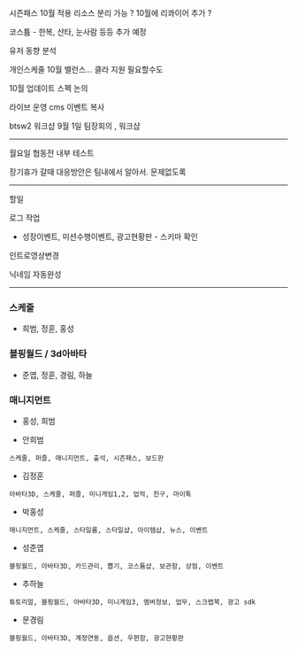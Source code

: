 시즌패스 10월 적용 리소스 분리 가능 ? 
10월에 리콰이어 추가 ? 


코스튬 - 한복, 산타, 눈사람 등등 추가 예정

유저 동향 분석

개인스케줄 10월 밸런스... 클라 지원 필요할수도

10월 업데이트 스펙 논의 


라이브 운영
cms 이벤트 복사


btsw2 워크샵
9월 1일 팀장회의 , 워크샵


-----------------------------------------------------

월요일 협동전 내부 테스트 

장기휴가 갈때 대응방안은 팀내에서 알아서. 문제없도록 


---------------------------------------------------------


할일

로그 작업 
 - 성장이벤트, 미션수행이벤트, 광고현황판 -  스키마 확인




인트로영상변경

닉네임 자동완성


---------------------------------

### 스케줄 
 - 희범, 정훈, 홍성

### 블핑월드 / 3d아바타 
 - 준엽, 정훈, 경림, 하늘

### 매니지먼트 
 - 홍성, 희범


- 안희범
```
스케줄, 퍼즐, 매니지먼트, 출석, 시즌패스, 보드판
```

- 김정훈
```
아바타3D, 스케줄, 퍼즐, 미니게임1,2, 업적, 친구, 마이톡
```
  
- 박홍성
```
매니지먼트, 스케줄, 스타일룸, 스타일샵, 아이템샵, 뉴스, 이벤트
```

- 성준엽
```
블핑월드, 아바타3D, 카드관리, 뽑기, 코스튬샵, 보관함, 상점, 이벤트
```

- 추하늘
```
튜토리얼, 블핑월드, 아바타3D, 미니게임3, 멤버정보, 업무, 스크랩북, 광고 sdk
```

- 문경림
```
블핑월드, 아바타3D, 계정연동, 옵션, 우편함, 광고현황판
```



  